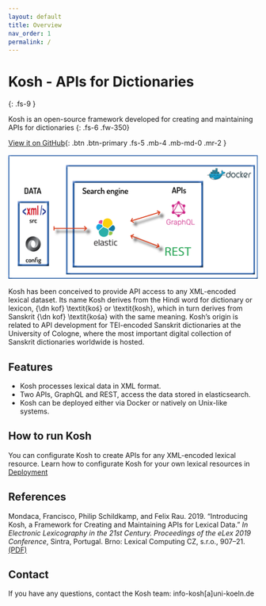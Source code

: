 ```yaml
---
layout: default
title: Overview
nav_order: 1
permalink: /
---
```

# Kosh - APIs for Dictionaries
{: .fs-9 }

Kosh is an open-source framework developed for creating and maintaining APIs for dictionaries
{: .fs-6 .fw-350}


[View it on GitHub](https://github.com/cceh/kosh){: .btn .btn-primary .fs-5 .mb-4 .mb-md-0 .mr-2 }

<img src="img/kosh_core.png"/>

Kosh has been conceived to provide API access to any XML-encoded lexical dataset. 
Its name Kosh derives from the Hindi word for dictionary or lexicon, {\dn kof} \textit{koś} or \textit{kosh}, which in turn derives from Sanskrit {\dn kof} \textit{kośa} with the same meaning. 
Kosh’s origin is related to API development for TEI-encoded Sanskrit dictionaries at the University of Cologne, where the most important 
digital collection of Sanskrit dictionaries worldwide is hosted.

## Features


* Kosh processes lexical data in XML format.
* Two APIs, GraphQL and REST, access the data stored in elasticsearch.
* Kosh can be deployed either via Docker or natively on Unix-like systems.

## How to run Kosh

You can configurate Kosh to create APIs for any XML-encoded lexical resource. Learn how to configurate Kosh for your own lexical resources in [Deployment](/docs/deployment.md)

## References

Mondaca, Francisco, Philip Schildkamp, and Felix Rau. 2019. 
“Introducing Kosh, a Framework for Creating and Maintaining APIs for Lexical Data.” 
_In Electronic Lexicography in the 21st Century. Proceedings of the eLex 2019 Conference_, Sintra, Portugal. 
Brno: Lexical Computing CZ, s.r.o., 907–21. [(PDF)](https://elex.link/elex2019/wp-content/uploads/2019/09/eLex_2019_51.pdf)

## Contact 
If you have any questions, contact the Kosh team: info-kosh[a]uni-koeln.de
